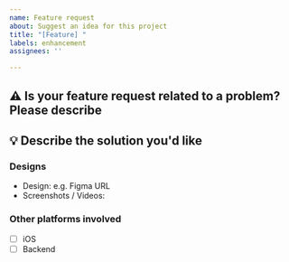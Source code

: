 ```yaml
---
name: Feature request
about: Suggest an idea for this project
title: "[Feature] "
labels: enhancement
assignees: ''

---
```


## ⚠️ Is your feature request related to a problem? Please describe
<!-- A clear and concise description of what the problem is. Ex. I'm always frustrated when [...] -->

## 💡 Describe the solution you'd like
<!-- A clear and concise description of what you want to happen. -->

### Designs
 - Design: e.g. Figma URL
 - Screenshots / Videos: 

### Other platforms involved
 - [ ] iOS
 - [ ] Backend
